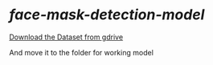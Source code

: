# *face-mask-detection-model*

[Download the Dataset from gdrive](https://support.west-wind.com)

And move it to the folder for working model
